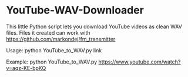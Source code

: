 # YouTube-WAV-Downloader
This little Python script lets you download YouTube videos as clean WAV files. Files it created can work with https://github.com/markondej/fm_transmitter 

Usage: python YouTube_to_WAV.py link

Example: python YouTube_to_WAV.py https://www.youtube.com/watch?v=aqz-KE-bpKQ
